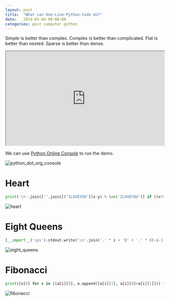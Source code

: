 ```yaml
---
layout: post
title:  "What can One-Line-Python-Code do?"
date:   2019-05-04 00:00:00
categories: post computer python
---
```


Simple is better than complex.
Complex is better than complicated.
Flat is better than nested.
Sparse is better than dense.

<!--more-->

<iframe src="https://console.python.org/python-dot-org-console/" style="width: 100%; height: 300px;"></iframe>

We can use [Python Online Console](https://console.python.org/python-dot-org-console/) to run the demo.

![python_dot_org_console](http://panzhifei.fun/img/post/2019/05/04/python_dot_org_console.jpg)

# Heart

```python
print('\n'.join([''.join([('ILOVEYOU'[(x-y) % len('ILOVEYOU')] if ((x*0.05)**2+(y*0.1)**2-1)**3-(x*0.05)**2*(y*0.1)**3 <= 0 else' ') for x in range(-30, 30)]) for y in range(30, -30, -1)]))
```

![heart](http://panzhifei.fun/img/post/2019/05/04/heart.jpg)

# Eight Queens

```python
[__import__('sys').stdout.write('\n'.join('.' * i + 'Q' + '.' * (8-i-1) for i in vec) + "\n========\n") for vec in __import__('itertools').permutations(range(8)) if 8 == len(set(vec[i]+i for i in range(8))) == len(set(vec[i]-i for i in range(8)))]
```

![eight_queens](http://panzhifei.fun/img/post/2019/05/04/eight_queens.jpg)

# Fibonacci

```python
print([x[0] for x in [(a[i][0], a.append([a[i][1], a[i][0]+a[i][1]])) for a in ([[1, 1]], ) for i in range(30)]])
```

![fibonacci](http://panzhifei.fun/img/post/2019/05/04/fibonacci.jpg)

